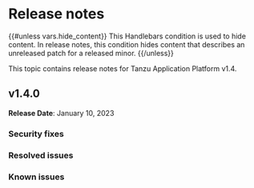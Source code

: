 # Release notes

{{#unless vars.hide_content}}
This Handlebars condition is used to hide content.
In release notes, this condition hides content that describes an unreleased patch for a released minor.
{{/unless}}

This topic contains release notes for Tanzu Application Platform v1.4.

## <a id='1-4-0'></a> v1.4.0

**Release Date**: January 10, 2023

### <a id='1-4-0-security-fixes'></a> Security fixes

### <a id='1-4-0-new-features'></a> Resolved issues

### <a id='1-4-0-known-issues'></a> Known issues

